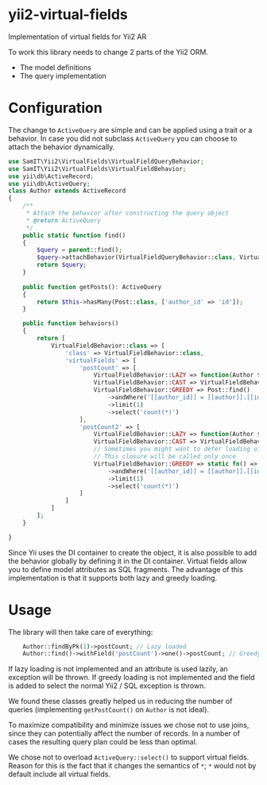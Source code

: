 # yii2-virtual-fields
Implementation of virtual fields for Yii2 AR

To work this library needs to change 2 parts of the Yii2 ORM. 
- The model definitions
- The query implementation

# Configuration
The change to `ActiveQuery` are simple and can be applied using a trait or a behavior. In case you did not subclass
`ActiveQuery` you can choose to attach the behavior dynamically.

```php
use SamIT\Yii2\VirtualFields\VirtualFieldQueryBehavior;
use SamIT\Yii2\VirtualFields\VirtualFieldBehavior;
use yii\db\ActiveRecord;
use yii\db\ActiveQuery;
class Author extends ActiveRecord 
{
    /**
     * Attach the behavior after constructing the query object  
     * @return ActiveQuery
     */
    public static function find()
    {
        $query = parent::find();
        $query->attachBehavior(VirtualFieldQueryBehavior::class, VirtualFieldQueryBehavior::class);
        return $query;
    }
    
    public function getPosts(): ActiveQuery
    {
        return $this->hasMany(Post::class, ['author_id' => 'id']);
    }

    public function behaviors() 
    {
        return [
            VirtualFieldBehavior::class => [
                'class' => VirtualFieldBehavior::class,
                'virtualFields' => [
                    'postCount' => [
                        VirtualFieldBehavior::LAZY => function(Author $author) { return $author->getPosts()->count(); },
                        VirtualFieldBehavior::CAST => VirtualFieldBehavior::CAST_INT,
                        VirtualFieldBehavior::GREEDY => Post::find()
                            ->andWhere('[[author_id]] = [[author]].[[id]]')
                            ->limit(1)
                            ->select('count(*)')
                    ],
                    'postCount2' => [
                        VirtualFieldBehavior::LAZY => function(Author $author) { return $author->getPosts()->count(); },
                        VirtualFieldBehavior::CAST => VirtualFieldBehavior::CAST_INT,
                        // Sometimes you might want to defer loading of your greedy definition in such cases you may supply a closure.
                        // This closure will be called only once
                        VirtualFieldBehavior::GREEDY => static fn() => Post::find()
                            ->andWhere('[[author_id]] = [[author]].[[id]]')
                            ->limit(1)
                            ->select('count(*)')
                    ]       
                ]
            ]
        ];
    }

}
```

Since Yii uses the DI container to create the object, it is also possible to add the behavior globally by defining it in the DI container.
Virtual fields allow you to define model attributes as SQL fragments. The advantage of this implementation is that it supports both lazy and greedy loading.

# Usage

The library will then take care of everything:
```php
    Author::findByPk(1)->postCount; // Lazy loaded 
    Author::find()->withField('postCount')->one()->postCount; // Greedy loaded
```
    
If lazy loading is not implemented and an attribute is used lazily, an exception will be thrown. If greedy loading is not implemented and the field is added to select the normal Yii2 / SQL exception is thrown.

We found these classes greatly helped us in reducing the number of queries (implementing `getPostCount()` on `Author` is not ideal).

To maximize compatibility and minimize issues we chose not to use joins, since they can potentially affect the number of records. In a number of cases the resulting query plan could be less than optimal.

We chose not to overload `ActiveQuery::select()` to support virtual fields. Reason for this is the fact that it changes the semantics of `*`; `*` would not by default include all virtual fields.
